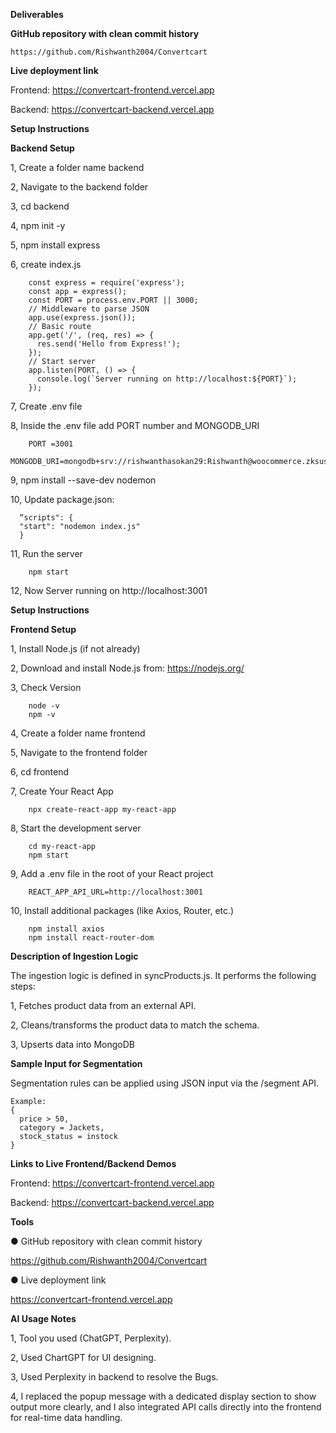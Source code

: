 **Deliverables**

 **GitHub repository with clean commit history**
 
 	https://github.com/Rishwanth2004/Convertcart
  
 **Live deployment link**
 
Frontend: https://convertcart-frontend.vercel.app

Backend: https://convertcart-backend.vercel.app


 **Setup Instructions**
 
**Backend Setup**

  1, Create a folder name backend
	
  2, Navigate to the backend folder
	
  3, cd backend
	
  4, npm init -y
	
  5, npm install express
	
  6, create index.js
	
        const express = require('express');
        const app = express();
        const PORT = process.env.PORT || 3000;
        // Middleware to parse JSON
        app.use(express.json());
        // Basic route
        app.get('/', (req, res) => {
          res.send('Hello from Express!');
        });
        // Start server
        app.listen(PORT, () => {
          console.log(`Server running on http://localhost:${PORT}`);
        });

				
  7, Create .env file
	
  8, Inside the .env file add PORT number and MONGODB_URI
	
        PORT =3001
        MONGODB_URI=mongodb+srv://rishwanthasokan29:Rishwanth@woocommerce.zksusye.mongodb.net/woocommerce
				
  9, npm install --save-dev nodemon
	
  10, Update package.json:
	
      “scripts": {
      "start": "nodemon index.js"
      }
			
  11, Run the server
	
        npm start
				
  12, Now Server running on http://localhost:3001
	

 **Setup Instructions**
 
**Frontend Setup**
 
 
  1, Install Node.js (if not already)
	
  2, Download and install Node.js from: https://nodejs.org/
	
  3, Check Version 
	
        node -v
        npm -v
				
  4, Create a folder name frontend
	
  5, Navigate to the frontend folder
	
  6, cd frontend
	
  7, Create Your React App
	
        npx create-react-app my-react-app
				
  8, Start the development server
	
        cd my-react-app
        npm start
				
  9, Add a .env file in the root of your React project
	
        REACT_APP_API_URL=http://localhost:3001
				
  10, Install additional packages (like Axios, Router, etc.)
	
        npm install axios
        npm install react-router-dom

**Description of Ingestion Logic**

The ingestion logic is defined in syncProducts.js. It performs the following steps:

  1, Fetches product data from an external API.
	
  2, Cleans/transforms the product data to match the schema.
	
  3, Upserts data into MongoDB
  
**Sample Input for Segmentation**

Segmentation rules can be applied using JSON input via the /segment API.

    Example:
    {
      price > 50, 
      category = Jackets, 
      stock_status = instock
    }
		
**Links to Live Frontend/Backend Demos**

Frontend: https://convertcart-frontend.vercel.app

Backend: https://convertcart-backend.vercel.app

**Tools**

● GitHub repository with clean commit history

https://github.com/Rishwanth2004/Convertcart

● Live deployment link

https://convertcart-frontend.vercel.app

**AI Usage Notes**

  1, Tool you used (ChatGPT, Perplexity).
	
  2, Used ChartGPT for UI designing.
	
  3, Used Perplexity in backend to resolve the Bugs.
	
  4, I replaced the popup message with a dedicated display section to show output more clearly, and I also integrated API calls directly into the frontend for real-time data handling.









